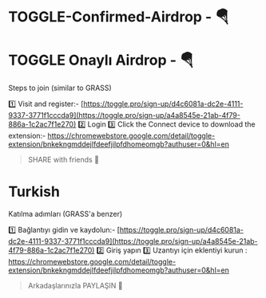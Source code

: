 # TOGGLE-Confirmed-Airdrop - 🪂
# TOGGLE Onaylı Airdrop - 🪂

Steps to join (similar to GRASS)

1️⃣ Visit and register:- [https://toggle.pro/sign-up/d4c6081a-dc2e-4111-9337-3771f1cccda9](https://toggle.pro/sign-up/a4a8545e-21ab-4f79-886a-1c2ac7f1e270)
2️⃣ Login
3️⃣ Click the Connect device to download the extension:- [https://chromewebstore.google.com/detail/toggle-extension/bnkekngmddejlfdeefjilpfdhomeomgb?authuser=0&hl=en ](https://chromewebstore.google.com/detail/toggle-extension/bnkekngmddejlfdeefjilpfdhomeomgb?authuser=0&hl=en )

> SHARE with friends 🔂

# Turkish

Katılma adımları (GRASS'a benzer)

1️⃣ Bağlantıyı gidin ve kaydolun:- [https://toggle.pro/sign-up/d4c6081a-dc2e-4111-9337-3771f1cccda9](https://toggle.pro/sign-up/a4a8545e-21ab-4f79-886a-1c2ac7f1e270)
2️⃣ Giriş yapın
3️⃣ Uzantıyı için eklentiyi kurun : [https://chromewebstore.google.com/detail/toggle-extension/bnkekngmddejlfdeefjilpfdhomeomgb?authuser=0&hl=en ](https://chromewebstore.google.com/detail/toggle-extension/bnkekngmddejlfdeefjilpfdhomeomgb?authuser=0&hl=en )

> Arkadaşlarınızla PAYLAŞIN 🔂
